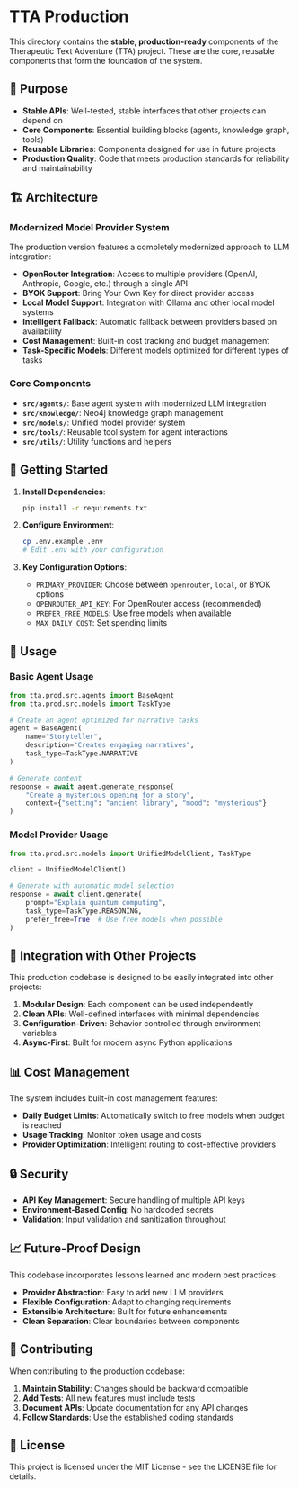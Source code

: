 # TTA Production

This directory contains the **stable, production-ready** components of the Therapeutic Text Adventure (TTA) project. These are the core, reusable components that form the foundation of the system.

## 🎯 Purpose

- **Stable APIs**: Well-tested, stable interfaces that other projects can depend on
- **Core Components**: Essential building blocks (agents, knowledge graph, tools)
- **Reusable Libraries**: Components designed for use in future projects
- **Production Quality**: Code that meets production standards for reliability and maintainability

## 🏗️ Architecture

### Modernized Model Provider System

The production version features a completely modernized approach to LLM integration:

- **OpenRouter Integration**: Access to multiple providers (OpenAI, Anthropic, Google, etc.) through a single API
- **BYOK Support**: Bring Your Own Key for direct provider access
- **Local Model Support**: Integration with Ollama and other local model systems
- **Intelligent Fallback**: Automatic fallback between providers based on availability
- **Cost Management**: Built-in cost tracking and budget management
- **Task-Specific Models**: Different models optimized for different types of tasks

### Core Components

- **`src/agents/`**: Base agent system with modernized LLM integration
- **`src/knowledge/`**: Neo4j knowledge graph management
- **`src/models/`**: Unified model provider system
- **`src/tools/`**: Reusable tool system for agent interactions
- **`src/utils/`**: Utility functions and helpers

## 🚀 Getting Started

1. **Install Dependencies**:
   ```bash
   pip install -r requirements.txt
   ```

2. **Configure Environment**:
   ```bash
   cp .env.example .env
   # Edit .env with your configuration
   ```

3. **Key Configuration Options**:
   - `PRIMARY_PROVIDER`: Choose between `openrouter`, `local`, or BYOK options
   - `OPENROUTER_API_KEY`: For OpenRouter access (recommended)
   - `PREFER_FREE_MODELS`: Use free models when available
   - `MAX_DAILY_COST`: Set spending limits

## 🔧 Usage

### Basic Agent Usage

```python
from tta.prod.src.agents import BaseAgent
from tta.prod.src.models import TaskType

# Create an agent optimized for narrative tasks
agent = BaseAgent(
    name="Storyteller",
    description="Creates engaging narratives",
    task_type=TaskType.NARRATIVE
)

# Generate content
response = await agent.generate_response(
    "Create a mysterious opening for a story",
    context={"setting": "ancient library", "mood": "mysterious"}
)
```

### Model Provider Usage

```python
from tta.prod.src.models import UnifiedModelClient, TaskType

client = UnifiedModelClient()

# Generate with automatic model selection
response = await client.generate(
    prompt="Explain quantum computing",
    task_type=TaskType.REASONING,
    prefer_free=True  # Use free models when possible
)
```

## 🔄 Integration with Other Projects

This production codebase is designed to be easily integrated into other projects:

1. **Modular Design**: Each component can be used independently
2. **Clean APIs**: Well-defined interfaces with minimal dependencies
3. **Configuration-Driven**: Behavior controlled through environment variables
4. **Async-First**: Built for modern async Python applications

## 📊 Cost Management

The system includes built-in cost management features:

- **Daily Budget Limits**: Automatically switch to free models when budget is reached
- **Usage Tracking**: Monitor token usage and costs
- **Provider Optimization**: Intelligent routing to cost-effective providers

## 🔒 Security

- **API Key Management**: Secure handling of multiple API keys
- **Environment-Based Config**: No hardcoded secrets
- **Validation**: Input validation and sanitization throughout

## 📈 Future-Proof Design

This codebase incorporates lessons learned and modern best practices:

- **Provider Abstraction**: Easy to add new LLM providers
- **Flexible Configuration**: Adapt to changing requirements
- **Extensible Architecture**: Built for future enhancements
- **Clean Separation**: Clear boundaries between components

## 🤝 Contributing

When contributing to the production codebase:

1. **Maintain Stability**: Changes should be backward compatible
2. **Add Tests**: All new features must include tests
3. **Document APIs**: Update documentation for any API changes
4. **Follow Standards**: Use the established coding standards

## 📝 License

This project is licensed under the MIT License - see the LICENSE file for details.
